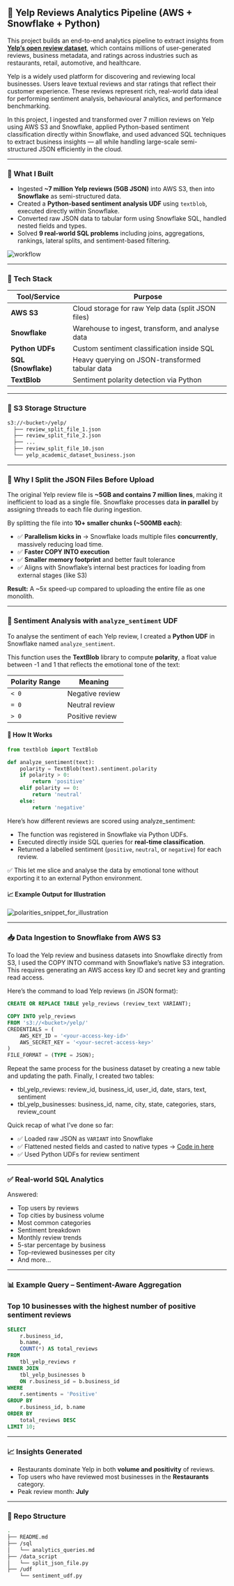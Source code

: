 ## 🧠 Yelp Reviews Analytics Pipeline (AWS + Snowflake + Python)

This project builds an end-to-end analytics pipeline to extract insights from [**Yelp’s open review dataset**](https://business.yelp.com/data/resources/open-dataset/), which contains millions of user-generated reviews, business metadata, and ratings across industries such as restaurants, retail, automotive, and healthcare.

Yelp is a widely used platform for discovering and reviewing local businesses. Users leave textual reviews and star ratings that reflect their customer experience. These reviews represent rich, real-world data ideal for performing sentiment analysis, behavioural analytics, and performance benchmarking.

In this project, I ingested and transformed over 7 million reviews on Yelp using AWS S3 and Snowflake, applied Python-based sentiment classification directly within Snowflake, and used advanced SQL techniques to extract business insights — all while handling large-scale semi-structured JSON efficiently in the cloud.

---

### 🚀 What I Built

- Ingested **~7 million Yelp reviews (5GB JSON)** into AWS S3, then into **Snowflake** as semi-structured data.
- Created a **Python-based sentiment analysis UDF** using `textblob`, executed directly within Snowflake.
- Converted raw JSON data to tabular form using Snowflake SQL, handled nested fields and types.
- Solved **9 real-world SQL problems** including joins, aggregations, rankings, lateral splits, and sentiment-based filtering.

![workflow](https://github.com/user-attachments/assets/d2c3c0ad-5062-4574-bcc6-2ed277bd12e3)

---

### 🔧 Tech Stack

| Tool/Service      | Purpose                                                |
|-------------------|--------------------------------------------------------|
| **AWS S3**         | Cloud storage for raw Yelp data (split JSON files)     |
| **Snowflake**      | Warehouse to ingest, transform, and analyse data       |
| **Python UDFs**    | Custom sentiment classification inside SQL             |
| **SQL (Snowflake)**| Heavy querying on JSON-transformed tabular data        |
| **TextBlob**       | Sentiment polarity detection via Python                |

---

### 📁 S3 Storage Structure

```bash
s3://<bucket>/yelp/
  ├── review_split_file_1.json
  ├── review_split_file_2.json
  ├── ...
  ├── review_split_file_10.json
  └── yelp_academic_dataset_business.json
```

---

### 🧩 Why I Split the JSON Files Before Upload

The original Yelp review file is **~5GB and contains 7 million lines**, making it inefficient to load as a single file. Snowflake processes data **in parallel** by assigning threads to each file during ingestion.

By splitting the file into **10+ smaller chunks (~500MB each)**:

- ✅ **Parallelism kicks in** → Snowflake loads multiple files **concurrently**, massively reducing load time.
- ✅ **Faster COPY INTO execution**
- ✅ **Smaller memory footprint** and better fault tolerance
- ✅ Aligns with Snowflake’s internal best practices for loading from external stages (like S3)

**Result:** A ~5x speed-up compared to uploading the entire file as one monolith.

---

### 🧠 Sentiment Analysis with `analyze_sentiment` UDF

To analyse the sentiment of each Yelp review, I created a **Python UDF** in Snowflake named `analyze_sentiment`.

This function uses the **TextBlob** library to compute **polarity**, a float value between -1 and 1 that reflects the emotional tone of the text:

| Polarity Range | Meaning         |
|----------------|------------------|
| `< 0`          | Negative review  |
| `= 0`          | Neutral review   |
| `> 0`          | Positive review  |

#### 🔧 How It Works

```python
from textblob import TextBlob

def analyze_sentiment(text):
    polarity = TextBlob(text).sentiment.polarity
    if polarity > 0:
        return 'positive'
    elif polarity == 0:
        return 'neutral'
    else:
        return 'negative'
```
Here’s how different reviews are scored using analyze_sentiment:
- The function was registered in Snowflake via Python UDFs.
- Executed directly inside SQL queries for **real-time classification**.
- Returned a labelled sentiment (`positive`, `neutral`, or `negative`) for each review.

✅ This let me slice and analyse the data by emotional tone without exporting it to an external Python environment.

#### 📈 Example Output for Illustration
![polarities_snippet_for_illustration](https://github.com/user-attachments/assets/a80ddb8e-d392-4058-a68c-a431311f6341)

---

### 📥 Data Ingestion to Snowflake from AWS S3

To load the Yelp review and business datasets into Snowflake directly from S3, I used the COPY INTO command with Snowflake’s native S3 integration. This requires generating an AWS access key ID and secret key and granting read access.

Here’s the command to load Yelp reviews (in JSON format):

```sql
CREATE OR REPLACE TABLE yelp_reviews (review_text VARIANT);

COPY INTO yelp_reviews
FROM 's3://<bucket>/yelp/'
CREDENTIALS = (
    AWS_KEY_ID = '<your-access-key-id>'
    AWS_SECRET_KEY = '<your-secret-access-key>'
)
FILE_FORMAT = (TYPE = JSON);
```

Repeat the same process for the business dataset by creating a new table and updating the path. Finally, I created two tables:

- tbl_yelp_reviews: review_id, business_id, user_id, date, stars, text, sentiment
- tbl_yelp_businesses: business_id, name, city, state, categories, stars, review_count

Quick recap of what I’ve done so far:

- ✅ Loaded raw JSON as `VARIANT` into Snowflake  
- ✅ Flattened nested fields and casted to native types -> [Code in here](https://github.com/husskhosravi/aws-snowflake-analytics-pipeline/blob/main/data_scripts/data_transformation.sql) 
- ✅ Used Python UDFs for review sentiment  

---

### ✅ Real-world SQL Analytics

Answered:

- Top users by reviews
- Top cities by business volume
- Most common categories
- Sentiment breakdown
- Monthly review trends
- 5-star percentage by business
- Top-reviewed businesses per city
- And more...
    
---

### 📊 Example Query – Sentiment-Aware Aggregation
### Top 10 businesses with the highest number of positive sentiment reviews
```sql
SELECT 
    r.business_id, 
    b.name, 
    COUNT(*) AS total_reviews
FROM 
    tbl_yelp_reviews r
INNER JOIN 
    tbl_yelp_businesses b 
    ON r.business_id = b.business_id
WHERE 
    r.sentiments = 'Positive'
GROUP BY 
    r.business_id, b.name
ORDER BY 
    total_reviews DESC
LIMIT 10;

```
---

### 📈 Insights Generated

- Restaurants dominate Yelp in both **volume and positivity** of reviews.
- Top users who have reviewed most businesses in the **Restaurants** category.
- Peak review month: **July**

---

### 📂 Repo Structure

```bash
.
├── README.md
├── /sql
│   └── analytics_queries.md
├── /data_script
│   └── split_json_file.py
├── /udf
    └── sentiment_udf.py
